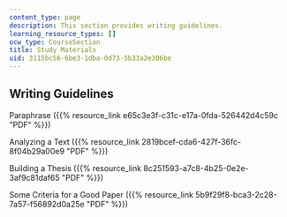 ```yaml
---
content_type: page
description: This section provides writing guidelines.
learning_resource_types: []
ocw_type: CourseSection
title: Study Materials
uid: 3115bc56-6be3-1dba-0d73-5b33a2e306be
---
```


Writing Guidelines
------------------

Paraphrase ({{% resource_link e65c3e3f-c31c-e17a-0fda-526442d4c59c "PDF" %}})

Analyzing a Text ({{% resource_link 2819bcef-cda6-427f-36fc-8f04b29a00e9 "PDF" %}})

Building a Thesis ({{% resource_link 8c251593-a7c8-4b25-0e2e-3af9c81daf65 "PDF" %}})

Some Criteria for a Good Paper ({{% resource_link 5b9f29f8-bca3-2c28-7a57-f56892d0a25e "PDF" %}})